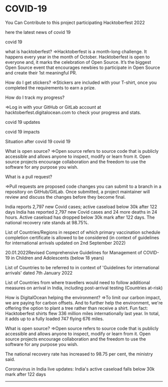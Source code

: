 # COVID-19
You Can Contribute to this project participating Hacktoberfest 2022 

here the latest news of covid 19 

covid 19 


what is hacktoberfest?
=>Hacktoberfest is a month-long challenge.
It happens every year in the month of October. Hacktoberfest is open to everyone and,
it marks the celebration of Open Source. It’s the biggest Open Source event that encourages newbies to participate in Open Source and create their 1st meaningful PR.



How do I get stickers?
=>Stickers are included with your T-shirt, once you completed the requirements to earn a prize.



How do I track my progress?

=>Log in with your GitHub or GitLab account at hacktoberfest.digitalocean.com to check your progress and stats.

covid 19 updates

covid 19 impacts 

Situation after covid 19 
covid 19 



What is open source? 
=>Open source refers to source code that is publicly accessible and allows anyone to inspect, modify or learn from it. Open source projects encourage collaboration and the freedom to use the software for any purpose you wish.



What is a pull request? 

=>Pull requests are proposed code changes you can submit to a branch in a repository on GitHub/GitLab. Once submitted, a project maintainer will review and discuss the changes before they become final. 


India reports 2,797 new Covid cases; active caseload below 30k after 122 days
India has reported 2,797 new Covid cases and 24 more deaths in 24 hours. Active caseload has dropped below 30k mark after 122 days. The national recovery rate stands at 98.75%.



List of Countries/Regions in respect of which primary vaccination schedule completion certificate is allowed to be considered (in context of guidelines for international arrivals updated on 2nd September 2022)

20.01.2022Revised Comprehensive Guidelines for Management of COVID-19 in Children and Adolescents (below 18 years)

List of Countries to be referred to in context of 'Guidelines for international arrivals' dated 7th January 2022

List of Countries from where travellers would need to follow additional measures on arrival in India,
including post-arrival testing (Countries at-risk)

How is DigitalOcean helping the environment? 
=>To limit our carbon impact, we are paying for carbon offsets. And to further help the environment, we're offering the option to plant a tree rather than receive a shirt.
Fun fact: Hacktoberfest shirts flew 336 million miles internationally last year. In total, it adds up to a fully loaded 747 flying 676 miles.



What is open source? 
=>Open source refers to source code that is publicly accessible and allows anyone to inspect, modify or learn from it. Open source projects encourage collaboration and the freedom to use the software for any purpose you wish.


The national recovery rate has increased to 98.75 per cent, the ministry said.

Coronavirus in India live updates: India's active caseload falls below 30k mark after 122 days


---------------------------------------------------------------------------------------------------------------------------------------------------------------------------------
